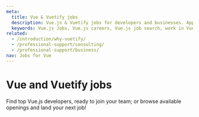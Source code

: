 ```yaml
---
meta:
  title: Vue & Vuetify jobs
  description: Vue.js & Vuetify jobs for developers and businesses. Apply to Software Engineer, Full Stack Developer, Senior Software Engineer and more!
  keywords: Vue.js Jobs, Vue.js careers, Vue.js job search, work in Vue.js, Vuetify jobs for Vue
related:
  - /introduction/why-vuetify/
  - /professional-support/consulting/
  - /professional-support/business/
nav: Jobs for Vue
---
```


# Vue and Vuetify jobs

Find top Vue.js developers, ready to join your team; or browse available openings and land your next job!

<vue-jobs />

<backmatter />
